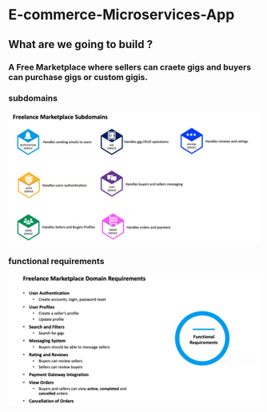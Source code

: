 # E-commerce-Microservices-App


## What are we going to build ?

### A Free Marketplace where sellers can craete gigs and buyers can purchase gigs or custom gigis.

### subdomains
 
<img src="/public/images/subdomains.png">



### functional requirements 

<img src="/public/images/functional-requirements.png">

